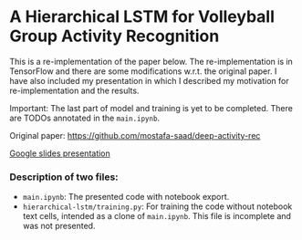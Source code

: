 # A Hierarchical LSTM for Volleyball Group Activity Recognition

This is a re-implementation of the paper below. 
The re-implementation is in TensorFlow and there are some modifications w.r.t. the original paper.
I have also included my presentation in which I described my motivation for re-implementation and the results.

Important: 
The last part of model and training is yet to be completed.
There are TODOs annotated in the `main.ipynb`.

Original paper:
https://github.com/mostafa-saad/deep-activity-rec

[Google slides presentation](https://docs.google.com/presentation/d/e/2PACX-1vTDV0O45cAwInrPV0fZg6x_jfNVDcJFPLvjteJpqso2duBRKlBNOu93wRHCGpMRTIS9jZ-2qq5kjo7e/pub?start=false&loop=false&delayms=30000)

### Description of two files:
- `main.ipynb`: The presented code with notebook export.
- `hierarchical-lstm/training.py`: For training the code without notebook text cells, intended as a clone of `main.ipynb`. This file is incomplete and was not presented.